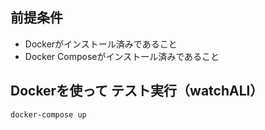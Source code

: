 ## 前提条件

* Dockerがインストール済みであること
* Docker Composeがインストール済みであること


## Dockerを使って テスト実行（watchALl）

```
docker-compose up
```
